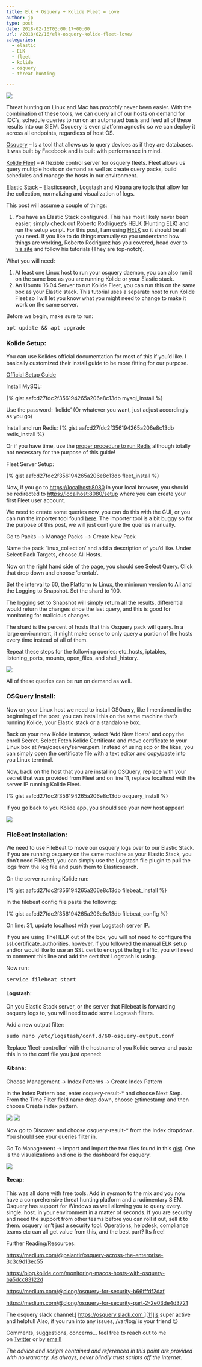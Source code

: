 ```yaml
---
title: Elk + Osquery + Kolide Fleet = Love
author: jp
type: post
date: 2018-02-16T03:00:17+00:00
url: /2018/02/16/elk-osquery-kolide-fleet-love/
categories:
  - elastic
  - ELK
  - fleet
  - kolide
  - osquery
  - threat hunting

---
```

<img src="/images/2018/02/logo_cut.png">

Threat hunting on Linux and Mac has _probably_ never been easier. With the combination of these tools, we can query all of our hosts on demand for IOC&#8217;s, schedule queries to run on an automated basis and feed all of these results into our SIEM. Osquery is even platform agnostic so we can deploy it across all endpoints, regardless of host OS.

[Osquery][1] – Is a tool that allows us to query devices as if they are databases. It was built by Facebook and is built with performance in mind.

[Kolide Fleet][2] – A flexible control server for osquery fleets. Fleet allows us query multiple hosts on demand as well as create query packs, build schedules and manage the hosts in our environment.

[Elastic Stack][3] – Elasticsearch, Logstash and Kibana are tools that allow for the collection, normalizing and visualization of logs.

This post will assume a couple of things:

  1. You have an Elastic Stack configured. This has most likely never been easier, simply check out Roberto Rodriguez’s [HELK][4] (Hunting ELK) and run the setup script. For this post, I am using [HELK][4] so it should be all you need. If you like to do things manually so you understand how things are working, Roberto Rodriguez has you covered, head over to [his site][5] and follow his tutorials (They are top-notch).

What you will need:

  1. At least one Linux host to run your osquery daemon, you can also run it on the same box as you are running Kolide or your Elastic stack.
  2. An Ubuntu 16.04 Server to run Kolide Fleet, you can run this on the same box as your Elastic stack. This tutorial uses a separate host to run Kolide Fleet so I will let you know what you might need to change to make it work on the same server.

Before we begin, make sure to run:

<pre>apt update && apt upgrade</pre>

### Kolide Setup:

You can use Kolides official documentation for most of this if you’d like. I basically customized their install guide to be more fitting for our purpose.

[Official Setup Guide][6]

Install MySQL:

{% gist aafcd27fdc2f356194265a206e8c13db mysql_install %}

Use the password: &#8216;kolide&#8217; (Or whatever you want, just adjust accordingly as you go)

Install and run Redis:
{% gist aafcd27fdc2f356194265a206e8c13db redis_install %}

Or if you have time, use the [proper procedure to run Redis][7] although totally not necessary for the purpose of this guide!

Fleet Server Setup:

{% gist aafcd27fdc2f356194265a206e8c13db fleet_install %}

Now, if you go to [https://localhost:8080][8] in your local browser, you should be redirected to <https://localhost:8080/setup> where you can create your first Fleet user account.

We need to create some queries now, you can do this with the GUI, or you can run the importer tool found [here][9]. The importer tool is a bit buggy so for the purpose of this post, we will just configure the queries manually.

Go to Packs &#8211;> Manage Packs &#8211;> Create New Pack

Name the pack &#8216;linux_collection&#8217; and add a description of you’d like. Under Select Pack Targets, choose All Hosts.

Now on the right hand side of the page, you should see Select Query. Click that drop down and choose ‘crontab’.

Set the interval to 60, the Platform to Linux, the minimum version to All and the Logging to Snapshot. Set the shard to 100.

The logging set to Snapshot will simply return all the results, differential would return the changes since the last query, and this is good for monitoring for malicious changes.

The shard is the percent of hosts that this Osquery pack will query. In a large environment, it might make sense to only query a portion of the hosts every time instead of all of them.

Repeat these steps for the following queries: etc\_hosts, iptables, listening\_ports, mounts, open\_files, and shell\_history..

<img src="/images/2018/02/query_pack.png">

All of these queries can be run on demand as well.

### OSQuery Install:

Now on your Linux host we need to install OSQuery, like I mentioned in the beginning of the post, you can install this on the same machine that&#8217;s running Kolide, your Elastic stack or a standalone box.

Back on your new Kolide instance, select ‘Add New Hosts’ and copy the enroll Secret. Select Fetch Kolide Certificate and move certificate to your Linux box at /var/osquery/server.pem. Instead of using scp or the likes, you can simply open the certificate file with a text editor and copy/paste into you Linux terminal.

Now, back on the host that you are installing OSQuery, replace <enroll secret> with your secret that was provided from Fleet and on line 11, replace localhost with the server IP running Kolide Fleet.

{% gist aafcd27fdc2f356194265a206e8c13db osquery_install %}

If you go back to you Kolide app, you should see your new host appear!

<img src="/images/2018/02/hosts.png">

### FileBeat Installation:

We need to use FileBeat to move our osquery logs over to our Elastic Stack. If you are running osquery on the same machine as your Elastic Stack, you don&#8217;t need FileBeat, you can simply use the Logstash file plugin to pull the logs from the log file and push them to Elasticsearch.

On the server running Kolide run:

{% gist aafcd27fdc2f356194265a206e8c13db filebeat_install %}

In the filebeat config file paste the following:

{% gist aafcd27fdc2f356194265a206e8c13db filebeat_config %}

On line: 31, update localhost with your Logstash server IP.

If you are using TheHELK out of the box, you will not need to configure the ssl.certificate_authorities, however, if you followed the manual ELK setup and/or would like to use an SSL cert to encrypt the log traffic, you will need to comment this line and add the cert that Logstash is using.

Now run:

<pre>service filebeat start</pre>

#### Logstash:

On you Elastic Stack server, or the server that Filebeat is forwarding osquery logs to, you will need to add some Logstash filters.

Add a new output filter:

<pre>sudo nano /etc/logstash/conf.d/60-osquery-output.conf</pre>

Replace ‘fleet-controller’ with the hostname of you Kolide server and paste this in to the conf file you just opened:

<div class="gist-oembed" data-gist="aafcd27fdc2f356194265a206e8c13db.json?file=logstash_config" data-ts="8">
</div>

#### Kibana:

Choose Management -> Index Patterns -> Create Index Pattern

In the Index Pattern box, enter osquery-result-* and choose Next Step. From the Time Filter field name drop down, choose @timestamp and then choose Create index pattern.

<img src="/images/2018/02/index_pattern_1.png">

<img src="/images/2018/02/index_pattern_2.png">

Now go to Discover and choose osquery-result-* from the Index dropdown. You should see your queries filter in.

Go To Management -> Import and import the two files found in this [gist][10]. One is the visualizations and one is the dashboard for osquery.

<img src="/images/2018/02/dashboard_osquery.png">

#### Recap:

This was all done with free tools. Add in sysmon to the mix and you now have a comprehensive threat hunting platform and a rudimentary SIEM. Osquery has support for Windows as well allowing you to query every. single. host. in your environment in a matter of seconds. If you are security and need the support from other teams before you can roll it out, sell it to them. osquery isn&#8217;t just a security tool. Operations, helpdesk, compliance teams etc can all get value from this, and the best part? Its free!

Further Reading/Resources:

<https://medium.com/@palantir/osquery-across-the-enterprise-3c3c9d13ec55>

<https://blog.kolide.com/monitoring-macos-hosts-with-osquery-ba5dcc83122d>

<https://medium.com/@clong/osquery-for-security-b66fffdf2daf>

<https://medium.com/@clong/osquery-for-security-part-2-2e03de4d3721>

The osquery slack channel:[ https://osquery.slack.com ][11]is super active and helpful! Also, if you run into any issues, /var/log/ is your friend 😉

Comments, suggestions, concerns&#8230; feel free to reach out to me on [Twitter][12] or by [email!][13]

_The advice and scripts contained and referenced in this point are provided with no warranty. As always, never blindly trust scripts off the internet._

&nbsp;

&nbsp;

 [1]: https://osquery.io/
 [2]: https://kolide.com/fleet
 [3]: https://www.elastic.co/products
 [4]: https://github.com/Cyb3rWard0g/HELK
 [5]: https://cyberwardog.blogspot.com/2017/02/setting-up-pentesting-i-mean-threat.html
 [6]: https://github.com/kolide/fleet/blob/master/docs/infrastructure/fleet-on-ubuntu.md
 [7]: https://www.digitalocean.com/community/tutorials/how-to-install-and-configure-redis-on-ubuntu-16-04
 [8]: https://localhost:8080/
 [9]: https://gist.github.com/marpaia/9e061f81fa60b2825f4b6bb8e0cd2c77#file-import-go
 [10]: https://gist.github.com/jordanpotti/941de75af8c2496dae1b619c11222f52
 [11]: https://osquery.slack.com
 [12]: https://twitter.com/ok_bye_now
 [13]: mailto:admin@jordanpotti.com
